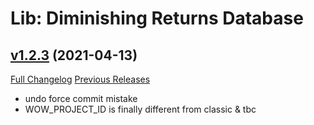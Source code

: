 # Lib: Diminishing Returns Database

## [v1.2.3](https://github.com/wardz/DRList-1.0/tree/v1.2.3) (2021-04-13)
[Full Changelog](https://github.com/wardz/DRList-1.0/compare/v1.2.2...v1.2.3) [Previous Releases](https://github.com/wardz/DRList-1.0/releases)

- undo force commit mistake  
- WOW\_PROJECT\_ID is finally different from classic & tbc  
